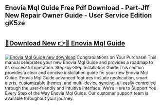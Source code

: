 ## Enovia Mql Guide Free Pdf Download - Part-Jff New Repair Owner Guide - User Service Edition gK5ze

# <h2><a href="http://bc49895.oget.top/?id=Enovia+Mql+Guide">🔗Download New 👉🔴 Enovia Mql Guide</a></h2>

[![Enovia Mql Guide new download](https://i.imgur.com/5g1atiW.png)](http://bc49895.oget.top/?id=Enovia+Mql+Guide)
Congratulations on Your Purchase! This manual celebrates your new Enovia Mql Guide and provides a roadmap to its successful operation. Step-by-Step Installation Guide This section provides a clear and concise installation guide for your new Enovia Mql Guide. Enovia Mql Guide advanced features include geolocation, smart alerts, customizable themes, and multi-device syncing, all easily controlled through the user-friendly and intuitive interface. We're Here to Support You Every Step of the Way Enovia Mql Guide. Our customer support team is available throughout your journey.
